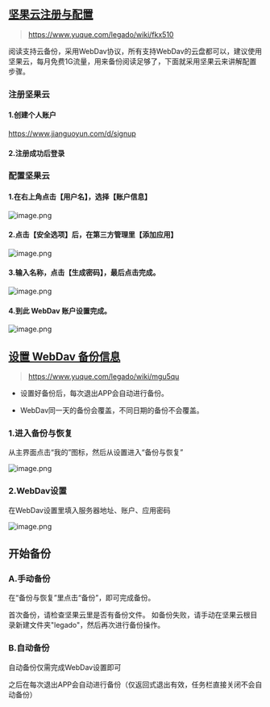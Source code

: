 ## [坚果云注册与配置](https://www.yuque.com/legado/wiki/fkx510)

> https://www.yuque.com/legado/wiki/fkx510

阅读支持云备份，采用WebDav协议，所有支持WebDav的云盘都可以，建议使用坚果云，每月免费1G流量，用来备份阅读足够了，下面就采用坚果云来讲解配置步骤。

### 注册坚果云

#### 1.创建个人账户

https://www.jianguoyun.com/d/signup 

#### 2.注册成功后登录



### 配置坚果云

#### 1.在右上角点击【用户名】，选择【账户信息】

![image.png](https://cdn.nlark.com/yuque/0/2021/png/12737724/1614782003487-6ec8950c-6d47-462b-b350-8f7d490d8cd1.png?x-oss-process=image%2Fwatermark%2Ctype_d3F5LW1pY3JvaGVp%2Csize_55%2Ctext_TGVnYWRvIMK3IOW8gOa6kOmYheivuw%3D%3D%2Ccolor_FFFFFF%2Cshadow_50%2Ct_80%2Cg_se%2Cx_10%2Cy_10)

#### 2.点击【安全选项】后，在第三方管理里【添加应用】

![image.png](https://cdn.nlark.com/yuque/0/2021/png/12737724/1614782472368-aa50fe7e-ae13-4fd2-ac9e-3a0957b0bd29.png?x-oss-process=image%2Fwatermark%2Ctype_d3F5LW1pY3JvaGVp%2Csize_55%2Ctext_TGVnYWRvIMK3IOW8gOa6kOmYheivuw%3D%3D%2Ccolor_FFFFFF%2Cshadow_50%2Ct_80%2Cg_se%2Cx_10%2Cy_10)

#### 3.输入名称，点击【生成密码】，最后点击完成。

![image.png](https://cdn.nlark.com/yuque/0/2021/png/12737724/1614782954299-0dd59ade-5bc4-4dc6-9abd-3b696237ebc8.png?x-oss-process=image%2Fwatermark%2Ctype_d3F5LW1pY3JvaGVp%2Csize_16%2Ctext_TGVnYWRvIMK3IOW8gOa6kOmYheivuw%3D%3D%2Ccolor_FFFFFF%2Cshadow_50%2Ct_80%2Cg_se%2Cx_10%2Cy_10)


#### 4.到此 WebDav 账户设置完成。

![image.png](https://cdn.nlark.com/yuque/0/2021/png/12737724/1614783363300-d74cf960-ddf4-4a04-aee2-df1f21565b0f.png?x-oss-process=image%2Fwatermark%2Ctype_d3F5LW1pY3JvaGVp%2Csize_23%2Ctext_TGVnYWRvIMK3IOW8gOa6kOmYheivuw%3D%3D%2Ccolor_FFFFFF%2Cshadow_50%2Ct_80%2Cg_se%2Cx_10%2Cy_10)





## [设置 WebDav 备份信息](https://www.yuque.com/legado/wiki/mgu5qu)

> https://www.yuque.com/legado/wiki/mgu5qu

- 设置好备份后，每次退出APP会自动进行备份。

- WebDav同一天的备份会覆盖，不同日期的备份不会覆盖。

### 1.进入备份与恢复

从主界面点击“我的”图标，然后从设置进入“备份与恢复” 

![image.png](https://cdn.nlark.com/yuque/0/2021/png/12737724/1614818678602-53ad0989-986f-4e33-886b-abe7f1a6996f.png?x-oss-process=image%2Fwatermark%2Ctype_d3F5LW1pY3JvaGVp%2Csize_17%2Ctext_TGVnYWRvIMK3IOW8gOa6kOmYheivuw%3D%3D%2Ccolor_FFFFFF%2Cshadow_50%2Ct_80%2Cg_se%2Cx_10%2Cy_10)



### 2.WebDav设置

在WebDav设置里填入服务器地址、账户、应用密码 

![image.png](https://cdn.nlark.com/yuque/0/2021/png/12737724/1614818803320-f35a0a14-6272-4f96-a635-8ca6d852ffb5.png?x-oss-process=image%2Fwatermark%2Ctype_d3F5LW1pY3JvaGVp%2Csize_17%2Ctext_TGVnYWRvIMK3IOW8gOa6kOmYheivuw%3D%3D%2Ccolor_FFFFFF%2Cshadow_50%2Ct_80%2Cg_se%2Cx_10%2Cy_10)



## 开始备份

### A.手动备份

在“备份与恢复”里点击“备份”，即可完成备份。 

首次备份，请检查坚果云里是否有备份文件。 如备份失败，请手动在坚果云根目录新建文件夹"legado"，然后再次进行备份操作。

### B.自动备份

自动备份仅需完成WebDav设置即可

之后在每次退出APP会自动进行备份（仅返回式退出有效，任务栏直接关闭不会自动备份）
